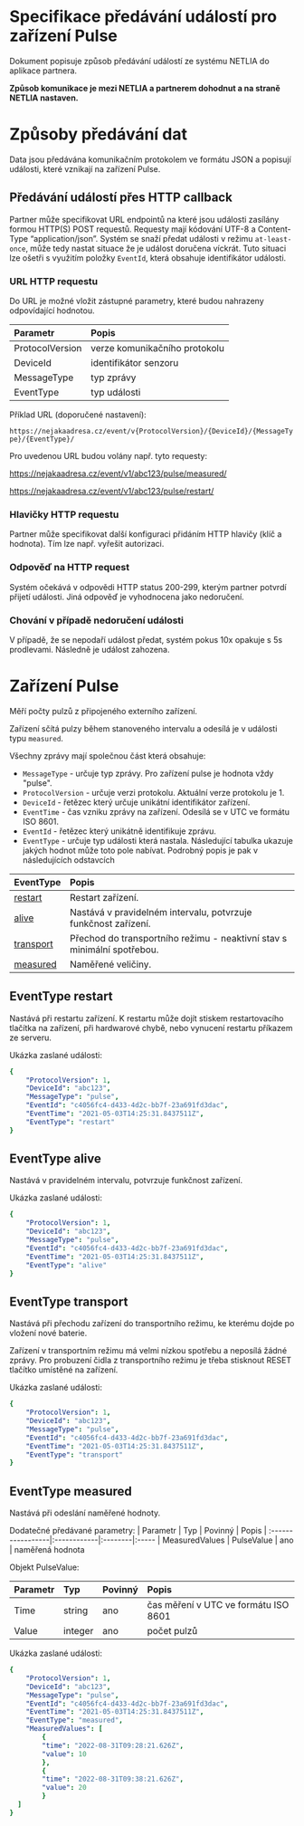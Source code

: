 # Specifikace předávání událostí pro zařízení Pulse

Dokument popisuje způsob předávání událostí ze systému NETLIA do aplikace partnera.

**Způsob komunikace je mezi NETLIA a partnerem dohodnut a na straně NETLIA nastaven.**

# Způsoby předávání dat

Data jsou předávána komunikačním protokolem ve formátu JSON a popisují události, které vznikají na zařízení Pulse.

## Předávání událostí přes HTTP callback

Partner může specifikovat URL endpointů na které jsou události zasílány formou HTTP(S) POST requestů. Requesty mají kódování UTF-8 a Content-Type “application/json”. Systém se snaží předat události v režimu `at-least-once`, může tedy nastat situace že je událost doručena víckrát. Tuto situaci lze ošetři s využitím položky `EventId`, která obsahuje identifikátor události.

### URL HTTP requestu

Do URL je možné vložit zástupné parametry, které budou nahrazeny odpovídající hodnotou.

| Parametr          | Popis                         |
| :-----------------|:------------------------------|
| ProtocolVersion   | verze komunikačního protokolu |
| DeviceId          | identifikátor senzoru         |
| MessageType       | typ zprávy                    |
| EventType         | typ události                  |

Příklad URL (doporučené nastavení):

`https://nejakaadresa.cz/event/v{ProtocolVersion}/{DeviceId}/{MessageType}/{EventType}/`

Pro uvedenou URL budou volány např. tyto requesty:

https://nejakaadresa.cz/event/v1/abc123/pulse/measured/

https://nejakaadresa.cz/event/v1/abc123/pulse/restart/

### Hlavičky HTTP requestu
Partner může specifikovat další konfiguraci přidáním HTTP hlavičy (klíč a hodnota). Tím lze např. vyřešit autorizaci.

### Odpověď na HTTP request

Systém očekává v odpovědi HTTP status 200-299, kterým partner potvrdí přijetí události. Jiná odpověď je vyhodnocena jako nedoručení.

### Chování v případě nedoručení události
 V případě, že se nepodaří událost předat, systém pokus 10x opakuje s 5s prodlevami. Následně je událost zahozena.

# Zařízení Pulse

Měří počty pulzů z připojeného externího zařízení.

Zařízení sčítá pulzy během stanoveného intervalu a odesílá je v události typu `measured`.

Všechny zprávy mají společnou část která obsahuje: 
* `MessageType` - určuje typ zprávy. Pro zařízení pulse je hodnota vždy "pulse".
* `ProtocolVersion` - určuje verzi protokolu. Aktuální verze protokolu je 1.
* `DeviceId` - řetězec který určuje unikátní identifikátor zařízení.
* `EventTime` - čas vzniku zprávy na zařízení. Odesílá se v UTC ve formátu ISO 8601.
* `EventId` - řetězec který unikátně identifikuje zprávu.
* `EventType` - určuje typ události která nastala. Následující tabulka ukazuje jakých hodnot může toto pole nabívat. Podrobný popis je pak v následujících odstavcích


| EventType                                   | Popis |
|:--------------------------------------------|:------|
| [restart](#eventtype-restart)               | Restart zařízení. |
| [alive](#eventtype-alive)                   | Nastává v pravidelném intervalu, potvrzuje funkčnost zařízení. |
| [transport](#eventtype-transport)           | Přechod do transportního režimu - neaktivní stav s minimální spotřebou. |
| [measured](#eventtype-measured)             | Naměřené veličiny. |

## EventType restart
Nastává při restartu zařízení. K restartu může dojít stiskem restartovacího tlačítka na zařízení, při hardwarové chybě, nebo vynucení restartu příkazem ze serveru.

Ukázka zaslané události:
```yaml
{
    "ProtocolVersion": 1,
    "DeviceId": "abc123",
    "MessageType": "pulse",
    "EventId": "c4056fc4-d433-4d2c-bb7f-23a691fd3dac",
    "EventTime": "2021-05-03T14:25:31.8437511Z",
    "EventType": "restart"
}
```

## EventType alive
Nastává v pravidelném intervalu, potvrzuje funkčnost zařízení.

Ukázka zaslané události:
```yaml
{
    "ProtocolVersion": 1,
    "DeviceId": "abc123",
    "MessageType": "pulse",
    "EventId": "c4056fc4-d433-4d2c-bb7f-23a691fd3dac",
    "EventTime": "2021-05-03T14:25:31.8437511Z",
    "EventType": "alive"
}
```

## EventType transport
Nastává při přechodu zařízení do transportního režimu, ke kterému dojde po vložení nové baterie.

Zařízení v transportním režimu má velmi nízkou spotřebu a neposílá žádné zprávy. Pro probuzení čidla z transportního režimu je třeba stisknout RESET tlačítko umístěné na zařízení.

Ukázka zaslané události:
```yaml
{
    "ProtocolVersion": 1,
    "DeviceId": "abc123",
    "MessageType": "pulse",
    "EventId": "c4056fc4-d433-4d2c-bb7f-23a691fd3dac",
    "EventTime": "2021-05-03T14:25:31.8437511Z",
    "EventType": "transport"
}
```

## EventType measured
Nastává při odeslání naměřené hodnoty.

Dodatečné předávané parametry:
| Parametr          | Typ         | Povinný | Popis
| :-----------------|:------------|:--------|:-----
| MeasuredValues    | PulseValue  | ano     | naměřená hodnota

Objekt PulseValue:

| Parametr          | Typ     | Povinný | Popis
| :-----------------|:--------|:--------|:-----
| Time              | string  | ano     | čas měření v UTC ve formátu ISO 8601
| Value             | integer | ano     | počet pulzů

Ukázka zaslané události:
```yaml
{
    "ProtocolVersion": 1,
    "DeviceId": "abc123",
    "MessageType": "pulse",
    "EventId": "c4056fc4-d433-4d2c-bb7f-23a691fd3dac",
    "EventTime": "2021-05-03T14:25:31.8437511Z",
    "EventType": "measured",
    "MeasuredValues": [
        {
        "time": "2022-08-31T09:28:21.626Z",
        "value": 10
        },
        {
        "time": "2022-08-31T09:38:21.626Z",
        "value": 20
        }
  ]
}
```